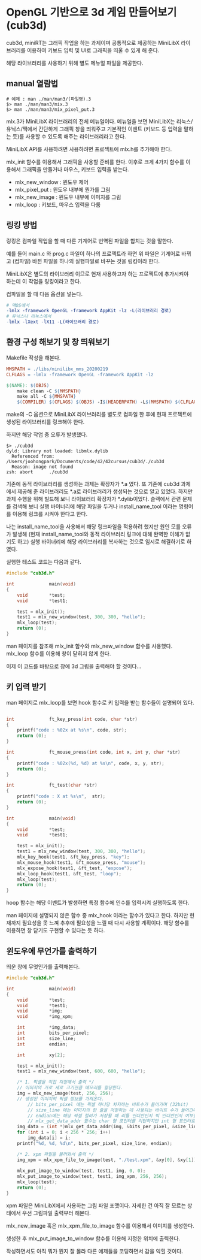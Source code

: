 # OpenGL 기반으로 3d 게임 만들어보기 (cub3d)

cub3d, miniRT는 그래픽 작업을 하는 과제이며 공통적으로 제공하는 MiniLibX 라이브러리를 이용하여 키보드 입력 및 UI로 그래픽을 띄울 수 있게 해 준다.

해당 라이브러리를 사용하기 위해 별도 메뉴얼 파일을 제공한다.

## manual 열람법

```
# 예제 : man ./man/man3/(파일명).3
$> man ./man/man3/mix.3
$> man ./man/man3/mix_pixel_put.3
```

mlx.3가 MiniLibX 라이브러리의 전체 메뉴얼이다. 메뉴얼을 보면 MiniLibX는 리눅스/유닉스/맥에서 간단하게 그래픽 창을 띄워주고 기본적인 이벤트 (키보드 등 입력을 말하는 듯)를 사용할 수 있도록 해주는 라이브러리라고 한다.

MiniLibX API를 사용하려면 사용하려면 프로젝트에 mlx.h를 추가해야 한다.

mlx_init 함수를 이용해서 그래픽을 사용할 준비를 한다. 이후로 크게 4가지 함수를 이용해서 그래픽을 만들거나 마우스, 키보드 입력을 받는다.

- mlx_new_window : 윈도우 제어
- mlx_pixel_put : 윈도우 내부에 뭔가를 그림
- mlx_new_image : 윈도우 내부에 이미지를 그림
- mlx_loop : 키보드, 마우스 입력을 다룸

## 링킹 방법

링킹은 컴파일 작업을 할 때 다른 기계어로 번역된 파일을 합치는 것을 말한다.

예를 들어 main.c 와 prog.c 파일이 하나의 프로젝트라 하면 위 파일은 기계어로 바뀌고 (컴파일) 바뀐 파일을 하나의 실행파일로 바꾸는 것을 링킹이라 한다.

MiniLibX은 별도의 라이브러리 이므로 현재 사용하고자 하는 프로젝트에 추가시켜야 하는데 이 작업을 링킹이라고 한다.

컴파일을 할 때 다음 옵션을 넣는다.

```makefile
# 맥OS에서
-lmlx -framework OpenGL -framework AppKit -lz -L(라이브러리 경로)
# 유닉스나 리눅스에서
-lmlx -lXext -lX11 -L(라이브러리 경로)
```

## 환경 구성 해보기 및 창 띄워보기

Makefile 작성을 해본다.

```makefile
MMSPATH = ./libs/minilibx_mms_20200219
CLFLAGS = -lmlx -framework OpenGL -framework AppKit -lz

$(NAME): $(OBJS)
	make clean -C ${MMSPATH}
	make all -C ${MMSPATH}
	$(COMPILER) $(CFLAGS) $(OBJS) -I$(HEADERPATH) -L$(MMSPATH) $(CLFLAGS) -o $(NAME)
```

make의 -C 옵션으로 MiniLibX 라이브러리를 별도로 컴파일 한 후에 현재 프로젝트에 생성된 라이브러리를 링크해야 한다.

하지만 해당 작업 중 오류가 발생했다.

```shell
$> ./cub3d 
dyld: Library not loaded: libmlx.dylib
  Referenced from: /Users/joohongpark/Documents/code/42/42cursus/cub3d/./cub3d
  Reason: image not found
zsh: abort      ./cub3d
```

기존에 동적 라이브러리를 생성하는 과제는 확장자가 *.a 였다. 또 기존에 cub3d 과제에서 제공해 준 라이브러리도 *.a로 라이브러리가 생성되는 것으로 알고 있었다. 하지만 과제 수행을 위해 빌드해 보니 라이브러리 확장자가 *.dylib이었다. 슬랙에서 관련 문제를 검색해 보니 실행 바이너리에 해당 파일을 두거나 install_name_tool 이라는 명령어를 이용해 링크를 시켜야 한다고 한다.

나는 install_name_tool을 사용해서 해당 링크파일을 적용하려 했지만 원인 모를 오류가 발생해 (현재 install_name_tool와 동적 라이브러리 링크에 대해 완벽한 이해가 없기도 하고) 실행 바이너리에 해당 라이브러리를 복사하는 것으로 임시로 해결하기로 하였다.

실행한 테스트 코드는 다음과 같다.

```c
#include "cub3d.h"

int				main(void)
{
	void		*test;
	void		*test1;

	test = mlx_init();
	test1 = mlx_new_window(test, 300, 300, "hello");
	mlx_loop(test);
	return (0);
}
```

man 페이지를 참조해 mlx_init 함수와 mlx_new_window 함수를 사용했다. mlx_loop 함수를 이용해 창이 닫히지 않게 한다.

이제 이 코드를 바탕으로 창에 3d 그림을 출력해야 할 것이다...

## 키 입력 받기

man 페이지로 mlx_loop를 보면 hook 함수로 키 입력을 받는 함수들이 설명되어 있다.

```c

int				ft_key_press(int code, char *str)
{
	printf("code : %02x at %s\n", code, str);
	return (0);
}

int				ft_mouse_press(int code, int x, int y, char *str)
{
	printf("code : %02x(%d, %d) at %s\n", code, x, y, str);
	return (0);
}

int				ft_test(char *str)
{
	printf("code : X at %s\n",  str);
	return (0);
}

int				main(void)
{
	void		*test;
	void		*test1;

	test = mlx_init();
	test1 = mlx_new_window(test, 300, 300, "hello");
	mlx_key_hook(test1, &ft_key_press, "key");
	mlx_mouse_hook(test1, &ft_mouse_press, "mouse");
	mlx_expose_hook(test1, &ft_test, "expose");
	mlx_loop_hook(test1, &ft_test, "loop");
	mlx_loop(test);
	return (0);
}
```

hoop 함수는 해당 이벤트가 발생하면 특정 함수에 인수를 입력시켜 실행하도록 한다.

man 페이지에 설명되지 않은 함수 중 mlx_hook 이라는 함수가 있다고 한다. 하지만 현재까지 필요성을 못 느껴 추후에 필요성을 느낄 때 다시 사용할 계획이다. 해당 함수를 이용하면 창 닫기도 구현할 수 있다는 듯 하다.

## 윈도우에 무언가를 출력하기

띄운 창에 무엇인가를 출력해본다.

```c
#include "cub3d.h"

int				main(void)
{
	void		*test;
	void		*test1;
	void		*img;
	void		*img_xpm;

	int			*img_data;
	int			bits_per_pixel;
	int			size_line;
	int			endian;

	int			xy[2];

	test = mlx_init();
	test1 = mlx_new_window(test, 600, 600, "hello");

	/* 1. 픽셀을 직접 지정해서 출력 */
	// 이미지의 가로 세로 크기만큼 메모리를 할당한다.
	img = mlx_new_image(test, 256, 256);
	// 생성된 이미지의 픽셀 정보를 가져온다.
		// bits_per_pixel 에는 픽셀 하나당 차지하는 비트수가 들어가며 (32bit) 
		// size_line 에는 이미지의 한 줄을 저장하는 데 사용되는 바이트 수가 들어간다.
		// endian에는 해당 픽셀 컬러가 저장될 때 리틀 인디안인지 빅 인디안인지 여부를 나타낸다.
		// mlx_get_data_addr 함수는 char 형 포인터를 리턴하지만 int 형 포인터로 캐스팅해야 한다.
	img_data = (int *)mlx_get_data_addr(img, &bits_per_pixel, &size_line, &endian);
	for (int i = 0; i < 256 * 256; i++)
		img_data[i] = i;
	printf("%d, %d, %d\n", bits_per_pixel, size_line, endian);

	/* 2. xpm 파일을 불러와서 출력 */
	img_xpm = mlx_xpm_file_to_image(test, "./test.xpm", &xy[0], &xy[1]);
	
	mlx_put_image_to_window(test, test1, img, 0, 0);
	mlx_put_image_to_window(test, test1, img_xpm, 256, 256);
	mlx_loop(test);
	return (0);
}
```

xpm 파일은 MiniLibX에서 사용하는 그림 파일 포맷이다. 자세한 건 아직 잘 모르는 상태에서 우선 그림파일 출력부터 해본다.

mlx_new_image 혹은 mlx_xpm_file_to_image 함수를 이용해서 이미지를 생성한다.

생성한 후 mlx_put_image_to_window 함수를 이용해 지정한 위치에 출력한다.

작성하면서도 아직 뭐가 뭔지 잘 몰라 다른 예제들을 코딩하면서 감을 익힐 것이다.